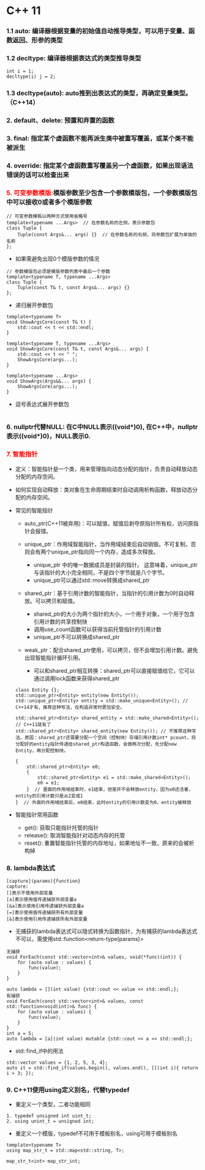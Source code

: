 # C++ 11

### 1.1 auto: 编译器根据变量的初始值自动推导类型，可以用于变量、函数返回、形参的类型
### 1.2 decltype: 编译器根据表达式的类型推导类型
```
int i = 1;
decltype(i) j = 2;
```
### 1.3 decltype(auto): auto推到出表达式的类型，再确定变量类型。（C++14）
### 2. default、delete: 预置和弃置的函数
### 3. final: 指定某个虚函数不能再派生类中被重写覆盖，或某个类不能被派生
### 4. override: 指定某个虚函数重写覆盖另一个虚函数，如果出现语法错误的话可以检查出来
###  <font color=red>5. 可变参数模版:</font>模版参数至少包含一个参数模版包，一个参数模版包中可以接收0或者多个模版参数
```
// 可变参数模板以两种方式使用省略号
template<typename ...Args>  // 在参数名称的左侧，表示参数包
class Tuple {
    Tuple(const Args&... args) {}  // 在参数名称的右侧，将参数包扩展为单独的名称
};
```
* 如果需避免出现0个模版参数的情况
```
// 参数模版包必须是模版参数列表中最后一个参数
template<typename T, typename ...Args>
class Tuple {
    Tuple(const T& t, const Args&... args) {}
};
```
* 递归展开参数包
```
template<typename T>
void ShowArgsCore(const T& t) {
    std::cout << t << std::endl;
}

template<typename T, typename ...Args>
void ShowArgsCore(const T& t, const Args&... args) {
    std::cout << t << " ";
    ShowArgsCore(args...);
}

template<typename ...Args>
void ShowArgs(Args&&... args) {
    ShowArgsCore(args...);
}
```
* 逗号表达式展开参数包
```
```
### 6. nullptr代替NULL: 在C中NULL表示((void*)0), 在C++中，nullptr表示((void*)0)，NULL表示0.
### <font color=red>7. 智能指针</font>
* 定义：智能指针是一个类，用来管理指向动态分配的指针，负责自动释放动态分配的内存空间。
* 如何实现自动释放：类对象在生命周期结束时自动调用析构函数，释放动态分配的内存空间。
* 常见的智能指针
    * auto_ptr(C++11被弃用)：可以赋值，赋值后剥夺原指针所有权，访问原指针会报错。
    * unique_ptr：作用域智能指针，当作用域结束后自动销毁。不可复制，否则会有两个unique_ptr指向同一个内存，造成多次释放。
        * unique_ptr 中的唯一数据成员是封装的指针。 这意味着，unique_ptr 与该指针的大小完全相同，不是四个字节就是八个字节。
        * unique_ptr可以通过std::move转换成shared_ptr

    * shared_ptr：基于引用计数的智能指针，当指针的引用计数为0时自动释放。可以拷贝和赋值。
        * shared_ptr的大小为两个指针的大小，一个用于对象，一个用于包含引用计数的共享控制快
        * 调用use_count函数可以获得当前托管指针的引用计数
        * unique_ptr不可以转换成shared_ptr

    * weak_ptr：配合shared_ptr使用，可以拷贝，但不会增加引用计数。避免出现智能指针循环引用。
        * 可以和shared_ptr相互转换：shared_ptr可以直接赋值给它，它可以通过调用lock函数来获得shared_ptr
    ```
    class Entity {};
    std::unique_ptr<Entity> entity(new Entity());
    std::unique_ptr<Entity> entity = std::make_unique<Entity>(); // C++14才有，推荐这种写法，在构造异常时更加安全。
    ```
    ```
    std::shared_ptr<Entity> shared_entity = std::make_shared<Entity>(); // C++11就有了
    std::shared_ptr<Entity> shared_entity(new Entity()); // 不推荐这种写法。原因：shared_ptr还需要分配一个空间（控制块）存储引用计数int* pcount，将分配好的entity指针传递给shared_ptr构造函数，会做两次分配，先分配new Entity，再分配控制块。
    ```
    ```
    {
        std::shared_ptr<Entity> e0;
        {
            std::shared_ptr<Entity> e1 = std::make_shared<Entity>();
            e0 = e1;
        }  // 里面的作用域结束时，e1结束，但是并不会释放entity，因为e0还活着，entity的引用计数只是从2变成1
    }  // 外面的作用域结束后，e0结束，此时entity的引用计数变为0，entity被释放
    ```

* 智能指针常用函数
    * get(): 获取只能指针托管的指针
    * release(): 取消智能指针对动态内存的托管
    * reset(): 重置智能指针托管的内存地址，如果地址不一致，原来的会被析构掉

### 8. lambda表达式
```
[capture](params){function}
capture:
[]表示不使用外部变量
[a]表示使用值传递捕获外部变量a
[&a]表示使用引用传递捕获外部变量a
[=]表示使用值传递捕获所有外部变量
[&]表示使用引用传递捕获所有外部变量
```
* 无捕获的lambda表达式可以隐式转换为函数指针，为有捕获的lambda表达式不可以，需使用std::function<return-type(params)>
```
无捕获
void ForEach(const std::vector<int>& values, void(*func)(int)) {
    for (auto value : values) {
        func(value);
    }
}

auto lambda = [](int value) {std::cout << value << std::endl;};
有捕获
void ForEach(const std::vector<int>& values, const std::function<void(int)>& func) {
    for (auto value : values) {
        func(value);
    }
}
int a = 5;
auto lambda = [a](int value) mutable {std::cout << a << std::endl;};
```
* std::find_if中的用法
```
std::vector values = {1, 2, 5, 3, 4};
auto it = std::find_if(values.begin(), values.end(), [](int i){ return i > 3; });
```

### 9. C++11使用using定义别名，代替typedef
* 重定义一个类型，二者功能相同
```
1. typedef unsigned int uint_t;
2. using unint_t = unsigned int;
```
* 重定义一个模版，typedef不可用于模板别名，using可用于模板别名
```
template<typename T>
using map_str_t = std::map<std::string, T>;

map_str_t<int> map_str_int;
```